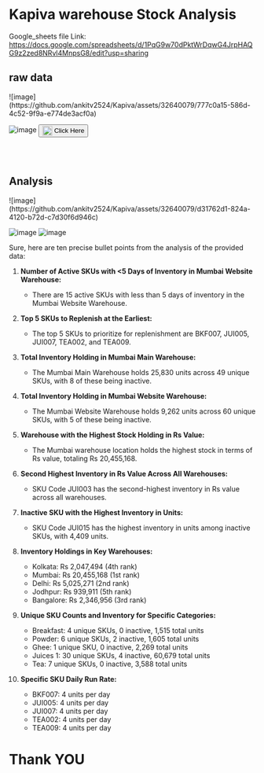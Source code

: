 <h1> Kapiva warehouse Stock Analysis </h1>



Google_sheets file Link: https://docs.google.com/spreadsheets/d/1PqG9w70dPktWrDqwG4JrpHAQG9z2zed8NRvl4MnpsG8/edit?usp=sharing


<h2> raw data </h2>
![image](https://github.com/ankitv2524/Kapiva/assets/32640079/777c0a15-586d-4c52-9f9a-e774de3acf0a)

![image](https://github.com/ankitv2524/Kapiva/assets/32640079/46e900ec-d677-41bd-8373-304d980ad881)
<button><img src="https://github.com/ankitv2524/Kapiva/assets/32640079/46e900ec-d677-41bd-8373-304d980ad881" alt="Icon" style="width: 20px; height: auto; vertical-align: middle;"> Click Here</button>


<br>
<br>


<h2> Analysis </h2>
![image](https://github.com/ankitv2524/Kapiva/assets/32640079/d31762d1-824a-4120-b72d-c7d30f6d946c)

![image](https://github.com/ankitv2524/Kapiva/assets/32640079/8495376d-26cf-4af5-8f5f-a4f70389fca0)
![image](https://github.com/ankitv2524/Kapiva/assets/32640079/328e15a1-fa0a-4ef7-98f0-4ae7bb0c1b35)


Sure, here are ten precise bullet points from the analysis of the provided data:

1. **Number of Active SKUs with <5 Days of Inventory in Mumbai Website Warehouse:**
   - There are 15 active SKUs with less than 5 days of inventory in the Mumbai Website Warehouse.

2. **Top 5 SKUs to Replenish at the Earliest:**
   - The top 5 SKUs to prioritize for replenishment are BKF007, JUI005, JUI007, TEA002, and TEA009.

3. **Total Inventory Holding in Mumbai Main Warehouse:**
   - The Mumbai Main Warehouse holds 25,830 units across 49 unique SKUs, with 8 of these being inactive.

4. **Total Inventory Holding in Mumbai Website Warehouse:**
   - The Mumbai Website Warehouse holds 9,262 units across 60 unique SKUs, with 5 of these being inactive.

5. **Warehouse with the Highest Stock Holding in Rs Value:**
   - The Mumbai warehouse location holds the highest stock in terms of Rs value, totaling Rs 20,455,168.

6. **Second Highest Inventory in Rs Value Across All Warehouses:**
   - SKU Code JUI003 has the second-highest inventory in Rs value across all warehouses.

7. **Inactive SKU with the Highest Inventory in Units:**
   - SKU Code JUI015 has the highest inventory in units among inactive SKUs, with 4,409 units.

8. **Inventory Holdings in Key Warehouses:**
   - Kolkata: Rs 2,047,494 (4th rank)
   - Mumbai: Rs 20,455,168 (1st rank)
   - Delhi: Rs 5,025,271 (2nd rank)
   - Jodhpur: Rs 939,911 (5th rank)
   - Bangalore: Rs 2,346,956 (3rd rank)

9. **Unique SKU Counts and Inventory for Specific Categories:**
   - Breakfast: 4 unique SKUs, 0 inactive, 1,515 total units
   - Powder: 6 unique SKUs, 2 inactive, 1,605 total units
   - Ghee: 1 unique SKU, 0 inactive, 2,269 total units
   - Juices 1: 30 unique SKUs, 4 inactive, 60,679 total units
   - Tea: 7 unique SKUs, 0 inactive, 3,588 total units

10. **Specific SKU Daily Run Rate:**
    - BKF007: 4 units per day
    - JUI005: 4 units per day
    - JUI007: 4 units per day
    - TEA002: 4 units per day
    - TEA009: 4 units per day


   <h1> Thank YOU </h1>





